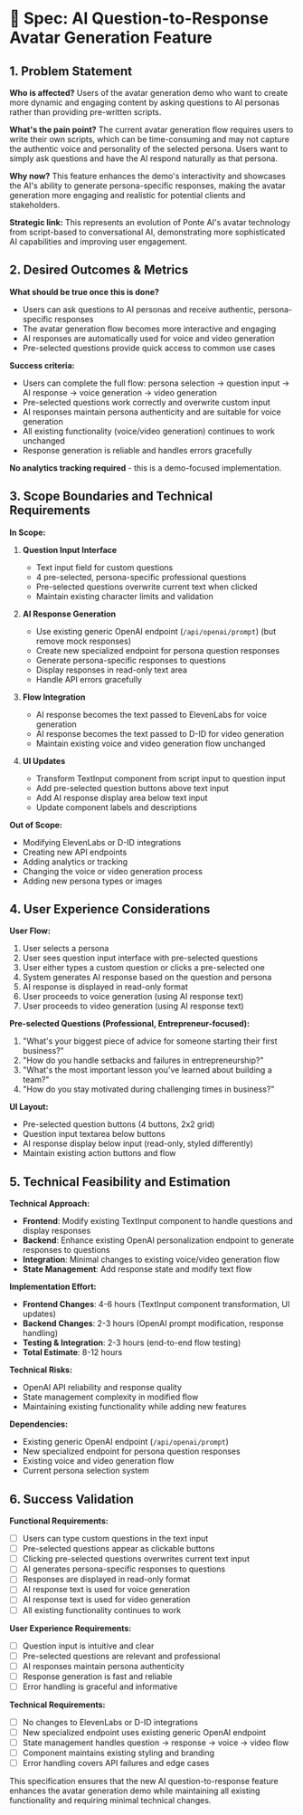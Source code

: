 # 🧾 Spec: AI Question-to-Response Avatar Generation Feature

## 1. Problem Statement

**Who is affected?** Users of the avatar generation demo who want to create more dynamic and engaging content by asking questions to AI personas rather than providing pre-written scripts.

**What's the pain point?** The current avatar generation flow requires users to write their own scripts, which can be time-consuming and may not capture the authentic voice and personality of the selected persona. Users want to simply ask questions and have the AI respond naturally as that persona.

**Why now?** This feature enhances the demo's interactivity and showcases the AI's ability to generate persona-specific responses, making the avatar generation more engaging and realistic for potential clients and stakeholders.

**Strategic link:** This represents an evolution of Ponte AI's avatar technology from script-based to conversational AI, demonstrating more sophisticated AI capabilities and improving user engagement.

## 2. Desired Outcomes & Metrics

**What should be true once this is done?**
- Users can ask questions to AI personas and receive authentic, persona-specific responses
- The avatar generation flow becomes more interactive and engaging
- AI responses are automatically used for voice and video generation
- Pre-selected questions provide quick access to common use cases

**Success criteria:**
- Users can complete the full flow: persona selection → question input → AI response → voice generation → video generation
- Pre-selected questions work correctly and overwrite custom input
- AI responses maintain persona authenticity and are suitable for voice generation
- All existing functionality (voice/video generation) continues to work unchanged
- Response generation is reliable and handles errors gracefully

**No analytics tracking required** - this is a demo-focused implementation.

## 3. Scope Boundaries and Technical Requirements

**In Scope:**
1. **Question Input Interface**
   - Text input field for custom questions
   - 4 pre-selected, persona-specific professional questions
   - Pre-selected questions overwrite current text when clicked
   - Maintain existing character limits and validation

2. **AI Response Generation**
   - Use existing generic OpenAI endpoint (`/api/openai/prompt`) (but remove mock responses)
   - Create new specialized endpoint for persona question responses
   - Generate persona-specific responses to questions
   - Display responses in read-only text area
   - Handle API errors gracefully

3. **Flow Integration**
   - AI response becomes the text passed to ElevenLabs for voice generation
   - AI response becomes the text passed to D-ID for video generation
   - Maintain existing voice and video generation flow unchanged

4. **UI Updates**
   - Transform TextInput component from script input to question input
   - Add pre-selected question buttons above text input
   - Add AI response display area below text input
   - Update component labels and descriptions

**Out of Scope:**
- Modifying ElevenLabs or D-ID integrations
- Creating new API endpoints
- Adding analytics or tracking
- Changing the voice or video generation process
- Adding new persona types or images

## 4. User Experience Considerations

**User Flow:**
1. User selects a persona
2. User sees question input interface with pre-selected questions
3. User either types a custom question or clicks a pre-selected one
4. System generates AI response based on the question and persona
5. AI response is displayed in read-only format
6. User proceeds to voice generation (using AI response text)
7. User proceeds to video generation (using AI response text)

**Pre-selected Questions (Professional, Entrepreneur-focused):**
1. "What's your biggest piece of advice for someone starting their first business?"
2. "How do you handle setbacks and failures in entrepreneurship?"
3. "What's the most important lesson you've learned about building a team?"
4. "How do you stay motivated during challenging times in business?"

**UI Layout:**
- Pre-selected question buttons (4 buttons, 2x2 grid)
- Question input textarea below buttons
- AI response display below input (read-only, styled differently)
- Maintain existing action buttons and flow

## 5. Technical Feasibility and Estimation

**Technical Approach:**
- **Frontend**: Modify existing TextInput component to handle questions and display responses
- **Backend**: Enhance existing OpenAI personalization endpoint to generate responses to questions
- **Integration**: Minimal changes to existing voice/video generation flow
- **State Management**: Add response state and modify text flow

**Implementation Effort:**
- **Frontend Changes**: 4-6 hours (TextInput component transformation, UI updates)
- **Backend Changes**: 2-3 hours (OpenAI prompt modification, response handling)
- **Testing & Integration**: 2-3 hours (end-to-end flow testing)
- **Total Estimate**: 8-12 hours

**Technical Risks:**
- OpenAI API reliability and response quality
- State management complexity in modified flow
- Maintaining existing functionality while adding new features

**Dependencies:**
- Existing generic OpenAI endpoint (`/api/openai/prompt`)
- New specialized endpoint for persona question responses
- Existing voice and video generation flow
- Current persona selection system

## 6. Success Validation

**Functional Requirements:**
- [ ] Users can type custom questions in the text input
- [ ] Pre-selected questions appear as clickable buttons
- [ ] Clicking pre-selected questions overwrites current text input
- [ ] AI generates persona-specific responses to questions
- [ ] Responses are displayed in read-only format
- [ ] AI response text is used for voice generation
- [ ] AI response text is used for video generation
- [ ] All existing functionality continues to work

**User Experience Requirements:**
- [ ] Question input is intuitive and clear
- [ ] Pre-selected questions are relevant and professional
- [ ] AI responses maintain persona authenticity
- [ ] Response generation is fast and reliable
- [ ] Error handling is graceful and informative

**Technical Requirements:**
- [ ] No changes to ElevenLabs or D-ID integrations
- [ ] New specialized endpoint uses existing generic OpenAI endpoint
- [ ] State management handles question → response → voice → video flow
- [ ] Component maintains existing styling and branding
- [ ] Error handling covers API failures and edge cases

This specification ensures that the new AI question-to-response feature enhances the avatar generation demo while maintaining all existing functionality and requiring minimal technical changes.
